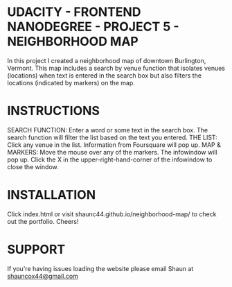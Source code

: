 UDACITY - FRONTEND NANODEGREE - PROJECT 5 - NEIGHBORHOOD MAP
==================================================================
In this project I created a neighborhood map of downtown
Burlington, Vermont. This map includes a search by venue function
that isolates venues (locations) when text is entered in the 
search box but also filters the locations (indicated by markers) 
on the map.


INSTRUCTIONS
============
SEARCH FUNCTION:
	Enter a word or some text in the search box. The search 
	function will filter the list based on the text you entered.
THE LIST: 
	Click any venue in the list. Information from Foursquare will
	pop up.
MAP & MARKERS:
	Move the mouse over any of the markers. The infowindow will 
	pop up. Click the X in the upper-right-hand-corner of the 
	infowindow to close the window.


INSTALLATION
============
Click index.html or visit shaunc44.github.io/neighborhood-map/ 
to check out the portfolio. Cheers!


SUPPORT
=======
If you're having issues loading the website please email 
Shaun at shauncox44@gmail.com
